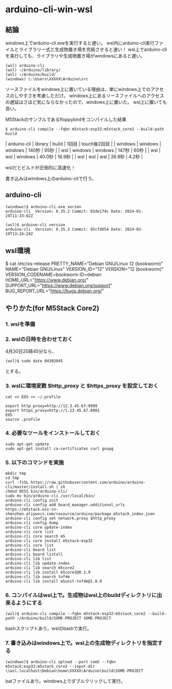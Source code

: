 # arduino-cli-win-wsl

## 結論

windows上でarduino-cli.exeを実行すると遅い。
wsl内にarduino-cli実行ファイルとライブラリ一式と生成物置き場を完結させると速い！
wsl上でarduino-cliを実行しても、ライブラリや生成物置き場がwindowsにあると遅い。

```
(wsl) arduino-cli
(wsl) ~/Arduino/library/
(wsl) ~/Arduino/build/
(windows) c:\Users\XXXXX\Arduino\src
```

ソースファイルをwindows上に置いている理由は、単にwindows上でのアクセスのしやすさを考慮しただけ。
windows上にあるソースファイルへのアクセスの遅延はさほど気にならなかったので、windows上に置いた。
wsl上に置いても良い。


M5Stackのサンプルであるfloppybirdをコンパイルした結果

```
$ arduino-cli compile --fqbn m5stack:esp32:m5stack_core2 --build-path build
```

| arduino-cli | library | build | 1回目 | touch後2回目 |
| windows | windows | windows | 140秒 | 95秒 |
| wsl | windows | windows | 147秒 | 60秒 |
| wsl  | wsl | windows | 40.0秒 | 16.9秒 |
| wsl | wsl | wsl | 26.8秒 | 4.2秒 |

wslだとビルドが圧倒的に高速化！

書き込みはwindows上のarduino-cliで行う。

## arduino-cli

```
(windows)$ arduino-cli.exe verion
arduino-cli  Version: 0.35.2 Commit: 01de174c Date: 2024-01-24T11:33:02Z
```

```
(wsl)$ arduino-cli version
arduino-cli  Version: 0.35.3 Commit: 95cfd654 Date: 2024-02-19T13:24:24Z
```

## wsl環境

$ cat /etc/os-release
PRETTY_NAME="Debian GNU/Linux 12 (bookworm)"
NAME="Debian GNU/Linux"
VERSION_ID="12"
VERSION="12 (bookworm)"
VERSION_CODENAME=bookworm
ID=debian
HOME_URL="https://www.debian.org/"
SUPPORT_URL="https://www.debian.org/support"
BUG_REPORT_URL="https://bugs.debian.org/"


## やりかた(for M5Stack Core2)

### 1. wslを準備

### 2. wslの日時を合わせておく

4月30日20蒔45分なら、

```
(wsl)$ sudo date 04302045
```

 とする。

### 3. wslに環境変数 $http_proxy と $https_proxy を設定しておく

```
cat << EOS >> ~/.profile

export http_proxy=http://12.3.45.67:9999
export https_proxy=http://1.23.45.67.8901
EOS
source .profile
```

### 4. 必要なツールをインストールしておく

```
sudo apt-get update
sudo apt-get install ca-certificates curl gnupg
```

### 5. 以下のコマンドを実施

```
mkdir tmp
cd tmp
curl -fsSL https://raw.githubusercontent.com/arduino/arduino-cli/master/install.sh | sh
chmod 0555 bin/arduino-cli/
sudo mv bin/arduino-cli /usr/local/bin/
arduino-cli config init
arduino-cli config add board_manager.additional_urls https://m5stack.oss-cn-shenzhen.aliyuncs.com/resource/arduino/package_m5stack_index.json
arduino-cli config set network.proxy $http_proxy
arduino-cli config dump
arduino-cli core update-index
arduino-cli core list
arduino-cli core search m5
arduino-cli core install m5stack:esp32
arduino-cli core list
arduino-cli board list
arduino-cli board listall
arduino-cli lib list
arduino-cli lib update-index
arduino-cli lib search m5core2
arduino-cli lib install m5core2@0.1.9
arduino-cli lib search tof4m
arduino-cli lib install m5unit-tof4m@1.0.0
```

### 6. コンパイルはwsl上で。生成物はwsl上のbuildディレクトリに出来るようにする

```
(wsl)$ arduino-cli compile --fqbn m5stack:esp32:m5stack_core2 --build-path ~/Arduino/build/SOME-PROJECT SOME-PROJECT
```

bashスクリプトあり。wslのbashで実行。

### 7. 書き込みはwindows上で。wsl上の生成物ディレクトリを指定する

```
(windows)$ arduino-cli upload --port com5 --fqbn m5stack:esp32:m5stack_core2 --input-dir \\wsl.localhost\Debian\home\XXXXX\Arduino\build\SOME-PROJECT
```

batファイルあり。windows上でダブルクリックして実行。
